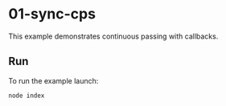 # 01-sync-cps

This example demonstrates continuous passing with callbacks.

## Run

To run the example launch:

```bash
node index
```
